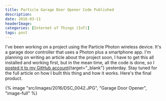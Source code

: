 ```yaml
---
title: Particle Garage Door Opener Code Published
description: 
date: 2016-03-11
headerImage: 
categories: [Internet of Things (IoT)]
tags: post
---
```


I've been working on a project using the Particle Photon wireless device. It's a garage door controller that uses a Photon plus a smartphone app. I'm planning on writing an article about the project soon, I have to get this all installed and working first, but in the mean time, all the code is done, so I [posted it to my GitHub account](https://github.com/johnwargo/garage-controller-particle-simple){target="_blank"} yesterday. Stay tuned for the full article on how I built this thing and how it works. Here's the final product.

{% image "src/images/2016/DSC_0042.JPG", "Garage Door Opener", "image-full" %}
